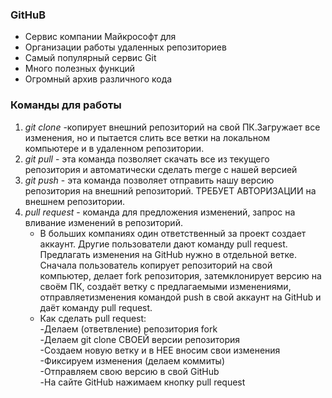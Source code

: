 ### GitHuB

* Сервис компании Майкрософт для
* Организации работы удаленных репозиториев
* Самый популярный сервис Git
* Много полезных функций
* Огромный архив различного кода

### Команды для работы 
1. *git clone* -копирует  внешний репозиторий на свой ПК.Загружает все изменения, но и пытается слить 
все ветки на локальном компьютере и в удаленном репозитории.             
2. *git pull* - эта команда позволяет скачать все 
из текущего репозитория и автоматически сделать merge с нашей версией
3. *git push* - эта команда позволяет отправить нашу
версию репозитория на внешний репозиторий. ТРЕБУЕТ АВТОРИЗАЦИИ 
на внешнем репозитории.
4. *pull request* - команда для предложения изменений,
запрос на вливание изменений в репозиторий.
   * В больших компаниях один ответственный за проект создает аккаунт. Другие пользователи дают команду pull request. Предлагать изменения на GitHub нужно в отдельной ветке. Сначала пользователь копирует репозиторий на свой компьютер, делает fork репозитория, затемклонирует версию на своём ПК, создаёт ветку с предлагаемыми изменениями, отправляетизменения командой push в свой аккаунт на GitHub и даёт команду pull request. 
   * Как сделать pull request:        
-Делаем   (ответвление) репозитория fork    
-Делаем git clone  СВОЕЙ версии репозитория  
-Создаем новую ветку и в НЕЕ вносим свои изменения   
-Фиксируем изменения (делаем коммиты)   
-Отправляем свою версию в свой GitHub  
-На сайте GitHub нажимаем кнопку pull request